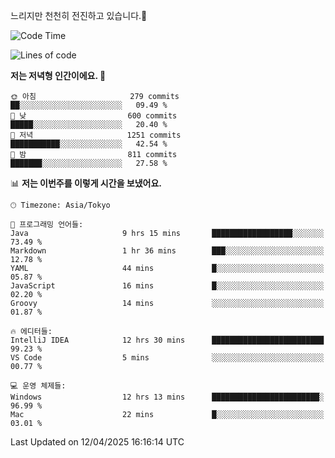 느리지만 천천히 전진하고 있습니다.🐢

<!--START_SECTION:waka-->
![Code Time](http://img.shields.io/badge/Code%20Time-1%2C562%20hrs-blue)

![Lines of code](https://img.shields.io/badge/%EC%A0%80%EB%8A%94%20%EC%97%AC%ED%83%9C%EA%B9%8C%EC%A7%80%20-917.5%20thousand%20%EC%A4%84%EC%9D%98%20%EC%BD%94%EB%93%9C%EB%A5%BC%20%EC%9E%91%EC%84%B1%ED%96%88%EC%96%B4%EC%9A%94.-blue)

**저는 저녁형 인간이에요. 🦉** 

```text
🌞 아침                     279 commits         ██░░░░░░░░░░░░░░░░░░░░░░░   09.49 % 
🌆 낮　                     600 commits         █████░░░░░░░░░░░░░░░░░░░░   20.40 % 
🌃 저녁                     1251 commits        ███████████░░░░░░░░░░░░░░   42.54 % 
🌙 밤　                     811 commits         ███████░░░░░░░░░░░░░░░░░░   27.58 % 
```


📊 **저는 이번주를 이렇게 시간을 보냈어요.** 

```text
🕑︎ Timezone: Asia/Tokyo

💬 프로그래밍 언어들: 
Java                     9 hrs 15 mins       ██████████████████░░░░░░░   73.49 % 
Markdown                 1 hr 36 mins        ███░░░░░░░░░░░░░░░░░░░░░░   12.78 % 
YAML                     44 mins             █░░░░░░░░░░░░░░░░░░░░░░░░   05.87 % 
JavaScript               16 mins             █░░░░░░░░░░░░░░░░░░░░░░░░   02.20 % 
Groovy                   14 mins             ░░░░░░░░░░░░░░░░░░░░░░░░░   01.87 % 

🔥 에디터들: 
IntelliJ IDEA            12 hrs 30 mins      █████████████████████████   99.23 % 
VS Code                  5 mins              ░░░░░░░░░░░░░░░░░░░░░░░░░   00.77 % 

💻 운영 체제들: 
Windows                  12 hrs 13 mins      ████████████████████████░   96.99 % 
Mac                      22 mins             █░░░░░░░░░░░░░░░░░░░░░░░░   03.01 % 
```


 Last Updated on 12/04/2025 16:16:14 UTC
<!--END_SECTION:waka-->
